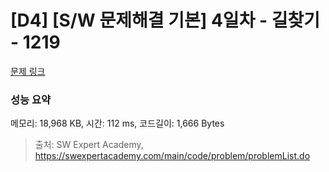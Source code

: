# [D4] [S/W 문제해결 기본] 4일차 - 길찾기 - 1219 

[문제 링크](https://swexpertacademy.com/main/code/problem/problemDetail.do?contestProbId=AV14geLqABQCFAYD) 

### 성능 요약

메모리: 18,968 KB, 시간: 112 ms, 코드길이: 1,666 Bytes



> 출처: SW Expert Academy, https://swexpertacademy.com/main/code/problem/problemList.do